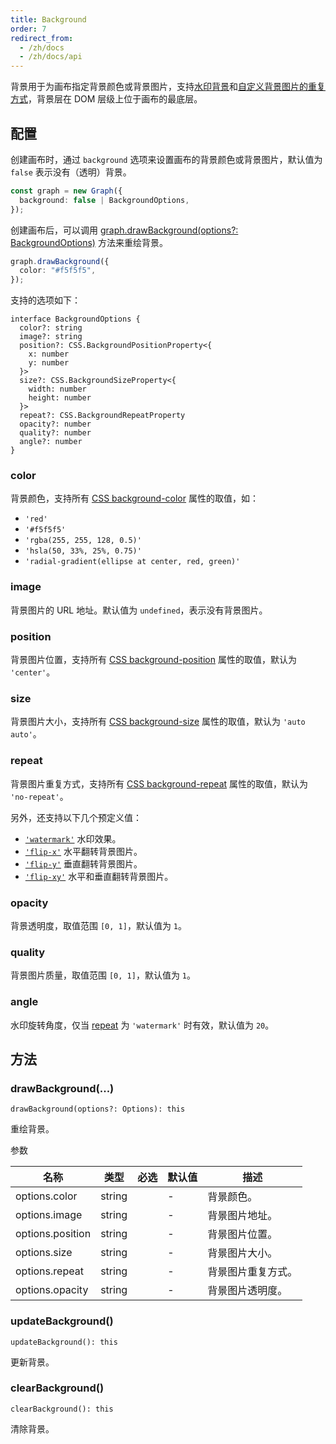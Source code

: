 ```yaml
---
title: Background
order: 7
redirect_from:
  - /zh/docs
  - /zh/docs/api
---
```


背景用于为画布指定背景颜色或背景图片，支持[水印背景](#repeat)和[自定义背景图片的重复方式](/zh/docs/api/registry/background#registry)，背景层在 DOM 层级上位于画布的最底层。

<!-- <iframe src="/demos/tutorial/basic/background/playground"></iframe> -->

## 配置

创建画布时，通过 `background` 选项来设置画布的背景颜色或背景图片，默认值为 `false` 表示没有（透明）背景。

```ts
const graph = new Graph({
  background: false | BackgroundOptions,
});
```

创建画布后，可以调用 [graph.drawBackground(options?: BackgroundOptions)](#drawbackground) 方法来重绘背景。

```ts
graph.drawBackground({
  color: "#f5f5f5",
});
```

支持的选项如下：

```sign
interface BackgroundOptions {
  color?: string
  image?: string
  position?: CSS.BackgroundPositionProperty<{
    x: number
    y: number
  }>
  size?: CSS.BackgroundSizeProperty<{
    width: number
    height: number
  }>
  repeat?: CSS.BackgroundRepeatProperty
  opacity?: number
  quality?: number
  angle?: number
}
```

### color

背景颜色，支持所有 [CSS background-color](https://developer.mozilla.org/en-US/docs/Web/CSS/background-color) 属性的取值，如：

- `'red'`
- `'#f5f5f5'`
- `'rgba(255, 255, 128, 0.5)'`
- `'hsla(50, 33%, 25%, 0.75)'`
- `'radial-gradient(ellipse at center, red, green)'`

### image

背景图片的 URL 地址。默认值为 `undefined`，表示没有背景图片。

### position

背景图片位置，支持所有 [CSS background-position](https://developer.mozilla.org/en-US/docs/Web/CSS/background-position) 属性的取值，默认为 `'center'`。

### size

背景图片大小，支持所有 [CSS background-size](https://developer.mozilla.org/en-US/docs/Web/CSS/background-size) 属性的取值，默认为 `'auto auto'`。

### repeat

背景图片重复方式，支持所有 [CSS background-repeat](https://developer.mozilla.org/en-US/docs/Web/CSS/background-repeat) 属性的取值，默认为 `'no-repeat'`。

另外，还支持以下几个预定义值：

- [`'watermark'`](../registry/background#watermark) 水印效果。
- [`'flip-x'`](../registry/background#flip-x) 水平翻转背景图片。
- [`'flip-y'`](../registry/background#flip-y) 垂直翻转背景图片。
- [`'flip-xy'`](../registry/background#flip-xy) 水平和垂直翻转背景图片。

### opacity

背景透明度，取值范围 `[0, 1]`，默认值为 `1`。

### quality

背景图片质量，取值范围 `[0, 1]`，默认值为 `1`。

### angle

水印旋转角度，仅当 [repeat](#repeat) 为 `'watermark'` 时有效，默认值为 `20`。

## 方法

### drawBackground(...)

```sign
drawBackground(options?: Options): this
```

重绘背景。

<span class="tag-param">参数<span>

| 名称             | 类型   | 必选 | 默认值 | 描述               |
| ---------------- | ------ | :--: | ------ | ------------------ |
| options.color    | string |      | -      | 背景颜色。         |
| options.image    | string |      | -      | 背景图片地址。     |
| options.position | string |      | -      | 背景图片位置。     |
| options.size     | string |      | -      | 背景图片大小。     |
| options.repeat   | string |      | -      | 背景图片重复方式。 |
| options.opacity  | string |      | -      | 背景图片透明度。   |

### updateBackground()

```sign
updateBackground(): this
```

更新背景。

### clearBackground()

```sign
clearBackground(): this
```

清除背景。

